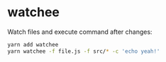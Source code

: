 # watchee

Watch files and execute command after changes:
```bash
yarn add watchee
yarn watchee -f file.js -f src/* -c 'echo yeah!'
```

